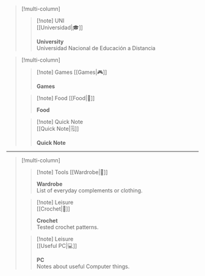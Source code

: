 
> [!multi-column]
>
> > [!note] UNI  
>> [[Universidad|🎓]]
>>  
>> **University**  
>> Universidad Nacional de Educación a Distancia
>

> [!multi-column]
>
>> [!note] Games
>> [[Games|🎮]]
>> 
>> **Games**  
>> 
>
>> [!note] Food 
>> [[Food|🍴]]  
>> 
>> **Food** 
>> 
>
>> [!note] Quick Note  
>> [[Quick Note|🗒]]  
>> 
>> **Quick Note**  
>> 

___

> [!multi-column]
>
>> [!note]  Tools 
>> [[Wardrobe|👗]]  
>>  
>> **Wardrobe**  
>> List of everyday complements or clothing.
>
>> [!note] Leisure  
>> [[Crochet|🧶]]
>>  
>> **Crochet**  
>> Tested crochet patterns.
>
>> [!note] Leisure  
>> [[Useful PC|💻]]  
>>  
>> **PC**  
>> Notes about useful Computer things.
>

